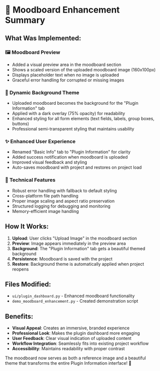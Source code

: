 # 🎨 Moodboard Enhancement Summary

## What Was Implemented:

### 🖼️ **Moodboard Preview**
- Added a visual preview area in the moodboard section
- Shows a scaled version of the uploaded moodboard image (160x100px)
- Displays placeholder text when no image is uploaded
- Graceful error handling for corrupted or missing images

### 🎨 **Dynamic Background Theme**
- Uploaded moodboard becomes the background for the "Plugin Information" tab
- Applied with a dark overlay (75% opacity) for readability
- Enhanced styling for all form elements (text fields, labels, group boxes, buttons)
- Professional semi-transparent styling that maintains usability

### ✨ **Enhanced User Experience**
- Renamed "Basic Info" tab to "Plugin Information" for clarity
- Added success notification when moodboard is uploaded
- Improved visual feedback and styling
- Auto-saves moodboard with project and restores on project load

### 🔧 **Technical Features**
- Robust error handling with fallback to default styling
- Cross-platform file path handling
- Proper image scaling and aspect ratio preservation
- Structured logging for debugging and monitoring
- Memory-efficient image handling

## How It Works:

1. **Upload**: User clicks "Upload Image" in the moodboard section
2. **Preview**: Image appears immediately in the preview area
3. **Background**: The "Plugin Information" tab gets a beautiful themed background
4. **Persistence**: Moodboard is saved with the project
5. **Restore**: Background theme is automatically applied when project reopens

## Files Modified:
- `ui/plugin_dashboard.py` - Enhanced moodboard functionality
- `demo_moodboard_enhancement.py` - Created demonstration script

## Benefits:
- **Visual Appeal**: Creates an immersive, branded experience
- **Professional Look**: Makes the plugin dashboard more engaging
- **User Feedback**: Clear visual indication of uploaded content
- **Workflow Integration**: Seamlessly fits into existing project workflow
- **Accessibility**: Maintains readability with proper contrast

The moodboard now serves as both a reference image and a beautiful theme that transforms the entire Plugin Information interface! 🎉
